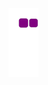 ![snake gif](https://raw.githubusercontent.com/FEinerhand/FEinerhand/output/github-contribution-grid-snake.gif)
